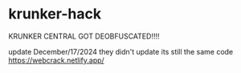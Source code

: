 # krunker-hack
KRUNKER CENTRAL GOT DEOBFUSCATED!!!!

update December/17/2024 they didn't update its still the same code
https://webcrack.netlify.app/
